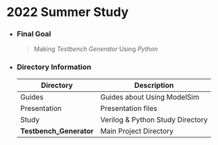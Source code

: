 # 2022 Summer Study  
+ ### Final Goal
    >Making *Testbench Generator* Using *Python*

+ ### Directory Information

    |Directory|Description|
    |-----------------------|-----------------------------------|
    |Guides                 | Guides about Using ModelSim       |
    |Presentation           | Presentation files                |
    |Study                  | Verilog & Python Study Directory  |
    |**Testbench_Generator**| Main Project Directory            |
